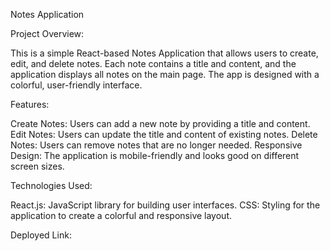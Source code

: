 Notes Application

Project Overview:

This is a simple React-based Notes Application that allows users to create, edit, and delete notes. Each note contains a title and content, and the application displays all notes on the main page. The app is designed with a colorful, user-friendly interface.

Features:

Create Notes: Users can add a new note by providing a title and content.
Edit Notes: Users can update the title and content of existing notes.
Delete Notes: Users can remove notes that are no longer needed.
Responsive Design: The application is mobile-friendly and looks good on different screen sizes.

Technologies Used:

React.js: JavaScript library for building user interfaces.
CSS: Styling for the application to create a colorful and responsive layout.

Deployed Link: